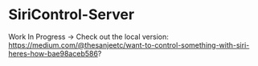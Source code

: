 # SiriControl-Server

Work In Progress -> Check out the local version: https://medium.com/@thesanjeetc/want-to-control-something-with-siri-heres-how-bae98aceb586?
